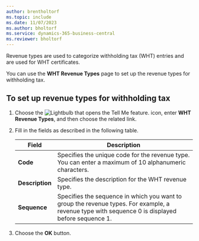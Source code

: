 ```yaml
---
author: brentholtorf
ms.topic: include
ms.date: 11/07/2023
ms.author: bholtorf
ms.service: dynamics-365-business-central
ms.reviewer: bholtorf
---
```

Revenue types are used to categorize withholding tax (WHT) entries and are used for WHT certificates.  

You can use the **WHT Revenue Types** page to set up the revenue types for withholding tax.  

## To set up revenue types for withholding tax  

1. Choose the ![Lightbulb that opens the Tell Me feature.](../../../media/ui-search/search_small.png "Tell me what you want to do") icon, enter **WHT Revenue Types**, and then choose the related link.  
2. Fill in the fields as described in the following table.  

    |Field|Description|  
    |---------------------------------|---------------------------------------|  
    |**Code**|Specifies the unique code for the revenue type. You can enter a maximum of 10 alphanumeric characters.|  
    |**Description**|Specifies the description for the WHT revenue type.|  
    |**Sequence**|Specifies the sequence in which you want to group the revenue types. For example, a revenue type with sequence 0 is displayed before sequence 1.|  

3. Choose the **OK** button.  
